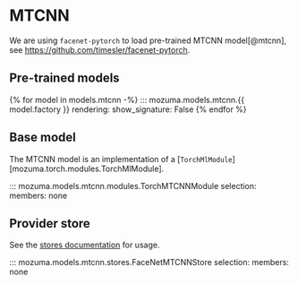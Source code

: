 # MTCNN

We are using `facenet-pytorch` to load pre-trained MTCNN model[@mtcnn], see <https://github.com/timesler/facenet-pytorch>.

## Pre-trained models

{% for model in models.mtcnn -%}
::: mozuma.models.mtcnn.{{ model.factory }}
    rendering:
        show_signature: False
{% endfor %}


## Base model

The MTCNN model is an implementation of a [`TorchMlModule`][mozuma.torch.modules.TorchMlModule].

::: mozuma.models.mtcnn.modules.TorchMTCNNModule
    selection:
        members: none

## Provider store

See the [stores documentation](../references/stores.md) for usage.

::: mozuma.models.mtcnn.stores.FaceNetMTCNNStore
    selection:
        members: none
